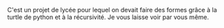 C'est un projet de lycée pour lequel on devait faire des formes grâce à la turtle de python et à la récursivité. Je vous laisse voir par vous même.
